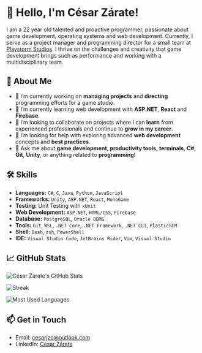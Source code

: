 # 👋 Hello, I'm César Zárate!

I am a 22 year old talented and proactive programmer, passionate about game development, operating systems and web development. Currently, I serve as a project manager and programming director for a small team at [Playstorm Studios](https://playstormstudios.com/). I thrive on the challenges and creativity that game development brings such as performance and working with a multidisciplinary team.

## 🚀 About Me

- 🔭 I’m currently working on **managing projects** and **directing** programming efforts for a game studio.
- 🌱 I’m currently learning web development with **ASP.NET**, **React** and **Firebase**.
- 👯 I’m looking to collaborate on projects where I can **learn** from experienced professionals and continue to **grow in my career**.
- 🤔 I’m looking for help with exploring advanced **web development** concepts and **best practices**.
- 💬 Ask me about **game development**, **productivity tools**, **terminals**, **C#**, **Git**, **Unity**, or anything related to **programming**!

## 🛠️ Skills

- **Languages:** `C#`, `C`, `Java`, `Python`, `JavaScript`
- **Frameworks:** `Unity`, `ASP.NET`, `React`, `MonoGame`
- **Testing:** Unit Testing with `xUnit`
- **Web Development:** `ASP.NET`, `HTML/CSS`, `Firebase`
- **Database:** `PostgreSQL`, `Oracle DBMS`
- **Tools:** `Git`, `WSL`, `.NET Core`, `.NET Framework`, `.NET CLI`, `PlasticSCM`
- **Shell:** `Bash`, `zsh`, `PowerShell`
- **IDE:** `Visual Studio Code`, `JetBrains Rider`, `Vim`, `Visual Studio`

## 📈 GitHub Stats

![César Zárate's GitHub Stats](https://github-readme-stats.vercel.app/api?username=CesarJZO&show_icons=true&count_private=true&theme=dracula)

![Streak](https://github-readme-streak-stats.herokuapp.com/?user=CesarJZO&theme=dracula)

![Most Used Languages](https://github-readme-stats.vercel.app/api/top-langs/?username=CesarJZO&theme=dracula)


## 📫 Get in Touch

- Email: cesarjzo@outlook.com
- LinkedIn: [César Zárate](https://www.linkedin.com/in/cesarjzo/)

